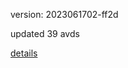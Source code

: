 version: 2023061702-ff2d

updated 39 avds

[details](https://github.com/0x74f917491bfa7ebfa379/ali_avd_db/blob/master/change_log/2023/06/17/02/ff2d.txt)